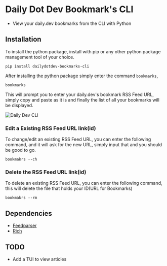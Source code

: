 # Daily Dot Dev Bookmark's CLI

- View your daily.dev bookmarks from the CLI with Python

## Installation

To install the python package, install with pip or any other python package management tool of your choice.

```
pip install dailydotdev-bookmarks-cli
```

After installing the python package simply enter the command `bookmarks`,

```
bookmarks
```

This will prompt you to enter your daily.dev's bookmark RSS Feed URL, simply copy and paste as it is and finally the list of all your bookmarks will be displayed. 

![Daily Dev CLI](https://res.cloudinary.com/techstructive-blog/image/upload/v1647365911/blog-media/rf8nqohqu2k3orf4atso.gif)

### Edit a Existing RSS Feed URL link(id)

To change/edit an existing RSS Feed URL, you can enter the following command, and it will ask for the new URL, simply input that and you should be good to go.
```
bookmakrs --ch
```

### Delete the RSS Feed URL link(id)

To delete an existing RSS Feed URL, you can enter the following command, this will delete the file that holds your ID(URL for Bookmarks)

```
bookmakrs --rm
```

## Dependencies 

- [Feedparser](https://pypi.org/project/feedparser/)
- [Rich](https://pypi.org/project/rich/)

## TODO

- Add a TUI to view articles

